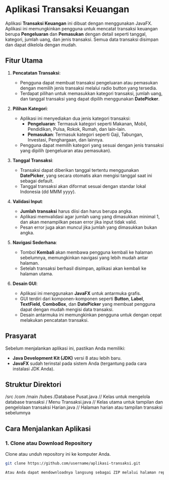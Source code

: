 # Aplikasi Transaksi Keuangan

Aplikasi **Transaksi Keuangan** ini dibuat dengan menggunakan JavaFX. Aplikasi ini memungkinkan pengguna untuk mencatat transaksi keuangan berupa **Pengeluaran** dan **Pemasukan** dengan detail seperti tanggal, kategori, jumlah uang, dan jenis transaksi. Semua data transaksi disimpan dan dapat dikelola dengan mudah.

## Fitur Utama

1. **Pencatatan Transaksi**:
   - Pengguna dapat membuat transaksi pengeluaran atau pemasukan dengan memilih jenis transaksi melalui radio button yang tersedia.
   - Terdapat pilihan untuk memasukkan kategori transaksi, jumlah uang, dan tanggal transaksi yang dapat dipilih menggunakan **DatePicker**.

2. **Pilihan Kategori**:
   - Aplikasi ini menyediakan dua jenis kategori transaksi: 
     - **Pengeluaran**: Termasuk kategori seperti Makanan, Mobil, Pendidikan, Pulsa, Rokok, Rumah, dan lain-lain.
     - **Pemasukan**: Termasuk kategori seperti Gaji, Tabungan, Investasi, Penghargaan, dan lainnya.
   - Pengguna dapat memilih kategori yang sesuai dengan jenis transaksi yang dipilih (pengeluaran atau pemasukan).

3. **Tanggal Transaksi**:
   - Transaksi dapat diberikan tanggal tertentu menggunakan **DatePicker**, yang secara otomatis akan mengisi tanggal saat ini sebagai default.
   - Tanggal transaksi akan diformat sesuai dengan standar lokal Indonesia (dd MMM yyyy).

4. **Validasi Input**:
   - **Jumlah transaksi** harus diisi dan harus berupa angka.
   - Aplikasi memvalidasi agar jumlah uang yang dimasukkan minimal 1, dan akan menampilkan pesan error jika input tidak valid.
   - Pesan error juga akan muncul jika jumlah yang dimasukkan bukan angka.

5. **Navigasi Sederhana**:
   - Tombol **Kembali** akan membawa pengguna kembali ke halaman sebelumnya, memungkinkan navigasi yang lebih mudah antar halaman.
   - Setelah transaksi berhasil disimpan, aplikasi akan kembali ke halaman utama.

6. **Desain GUI**:
   - Aplikasi ini menggunakan **JavaFX** untuk antarmuka grafis.
   - GUI terdiri dari komponen-komponen seperti **Button**, **Label**, **TextField**, **ComboBox**, dan **DatePicker** yang membuat pengguna dapat dengan mudah mengisi data transaksi.
   - Desain antarmuka ini memungkinkan pengguna untuk dengan cepat melakukan pencatatan transaksi.

## Prasyarat

Sebelum menjalankan aplikasi ini, pastikan Anda memiliki:
- **Java Development Kit (JDK)** versi 8 atau lebih baru.
- **JavaFX** sudah terinstal pada sistem Anda (tergantung pada cara instalasi JDK Anda).

## Struktur Direktori
/src /com /main /tubes /Database Pusat.java // Kelas untuk mengelola database transaksi /
Menu Transaksi.java // Kelas utama untuk tampilan dan pengelolaan transaksi 
Harian.java // Halaman harian atau tampilan transaksi sebelumnya

## Cara Menjalankan Aplikasi

### 1. Clone atau Download Repository

Clone atau unduh repository ini ke komputer Anda.

```bash
git clone https://github.com/username/aplikasi-transaksi.git

Atau Anda dapat mendownloadnya langsung sebagai ZIP melalui halaman repository GitHub.
